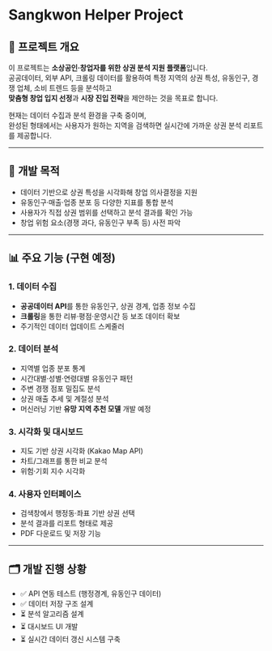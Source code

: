 # Sangkwon Helper Project
## 📌 프로젝트 개요
이 프로젝트는 **소상공인·창업자를 위한 상권 분석 지원 플랫폼**입니다.  
공공데이터, 외부 API, 크롤링 데이터를 활용하여 특정 지역의 상권 특성, 유동인구, 경쟁 업체, 소비 트렌드 등을 분석하고  
**맞춤형 창업 입지 선정**과 **시장 진입 전략**을 제안하는 것을 목표로 합니다.  

현재는 데이터 수집과 분석 환경을 구축 중이며,  
완성된 형태에서는 사용자가 원하는 지역을 검색하면 실시간에 가까운 상권 분석 리포트를 제공합니다.

---

## 🎯 개발 목적
- 데이터 기반으로 상권 특성을 시각화해 창업 의사결정을 지원
- 유동인구·매출·업종 분포 등 다양한 지표를 통합 분석
- 사용자가 직접 상권 범위를 선택하고 분석 결과를 확인 가능
- 창업 위험 요소(경쟁 과다, 유동인구 부족 등) 사전 파악

---

## 📊 주요 기능 (구현 예정)
### 1. 데이터 수집
- **공공데이터 API**를 통한 유동인구, 상권 경계, 업종 정보 수집
- **크롤링**을 통한 리뷰·평점·운영시간 등 보조 데이터 확보
- 주기적인 데이터 업데이트 스케줄러

### 2. 데이터 분석
- 지역별 업종 분포 통계
- 시간대별·성별·연령대별 유동인구 패턴
- 주변 경쟁 점포 밀집도 분석
- 상권 매출 추세 및 계절성 분석
- 머신러닝 기반 **유망 지역 추천 모델** 개발 예정

### 3. 시각화 및 대시보드
- 지도 기반 상권 시각화 (Kakao Map API)
- 차트/그래프를 통한 비교 분석
- 위험·기회 지수 시각화

### 4. 사용자 인터페이스
- 검색창에서 행정동·좌표 기반 상권 선택
- 분석 결과를 리포트 형태로 제공
- PDF 다운로드 및 저장 기능

---

## 🗂 개발 진행 상황
- ✅ API 연동 테스트 (행정경계, 유동인구 데이터)
- ✅ 데이터 저장 구조 설계
- ⏳ 분석 알고리즘 설계
- ⏳ 대시보드 UI 개발
- ⏳ 실시간 데이터 갱신 시스템 구축
